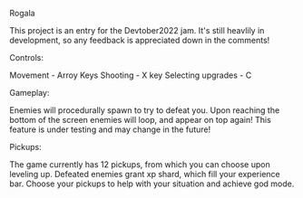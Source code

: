Rogala

This project is an entry for the Devtober2022 jam. It's still heavlily in development, so any feedback is appreciated down in the comments!

Controls:

Movement - Arroy Keys
Shooting - X key
Selecting upgrades - C

Gameplay: 

Enemies will procedurally spawn to try to defeat you. Upon reaching the bottom of the screen enemies will loop, and appear on top again!
This feature is under testing and may change in the future!

Pickups:

The game currently has 12 pickups, from which you can choose upon leveling up. Defeated enemies grant xp shard, which fill your experience bar.
Choose your pickups to help with your situation and achieve god mode.